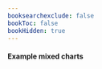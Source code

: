 ```yaml
---
booksearchexclude: false
bookToc: false
bookHidden: true
---
```

#### Example mixed charts

<script type="module" src="/init.js"></script>
<furo-demo-snippet style="height: 525px">
<template>
<furo-vertical-flex>
<div><furo-ui5-button @-click="--btnListClicked" fn-hide="--btnListClicked"> load data</furo-ui5-button>
<furo-ui5-button hidden fn-show="--btnListClicked" @-click="--changeDataClicked"> change  data</furo-ui5-button>
</div>
<furo-ui5-chart-display
    flex scroll
    chart-type="line"
    title-text="Title"
    title-align="center"
    no-data-text="Press load data"
    fixed-height="400"
    tooltip
    grid
    legend
    toolbar
    toolbar-download
  >
    <furo-ui5-chart
      fn-bind-data="--projectDAO(*.entities)"
      data-field="data.cost_limit.units"
      category-field="data.description"
      chart-type="line"
      legend-label="Unit"
      chart-stroke-width="4"
      chart-curve="straight"
      axis-label="data.Unit._value"
      axis-border
      axis-tooltip
    ></furo-ui5-chart>
    <furo-ui5-chart
      fn-bind-data="--projectDAO(*.entities)"
      data-field="data.cost_limit.units"
      category-field="data.description"
      legend-label="Cost"
      chart-type="column"
      chart-color="#FEA555"
      chart-stroke-width="0"
      axis
      axis-label="Cost"
      axis-label-opposite
      axis-ticks
      axis-ticks-color="#FEA555"
      axis-border
      axis-border-color="#FEA555"
      axis-label-color="#FEA232"
      axis-tooltip
    ></furo-ui5-chart>
    <furo-ui5-chart
      fn-bind-data="--projectDAO(*.entities)"
      data-field="data.start.day"
      category-field="data.description"
      chart-type="area"
      legend-label="Day"
      axis-label="Day"
      axis-ticks
      axis-border
      axis-tooltip
      chart-marker-size="1"
      chart-color="#cd00fb"
      chart-stroke-width="10"
      chart-curve="smooth"
      y-axis-ticks
      y-axis-border
      y-axis-border-color="#008FFB"
      y-axis-label-color="#008FFB"
      tooltip
      opposite
    ></furo-ui5-chart>
  </furo-ui5-chart-display>
</furo-vertical-flex>
<furo-deep-link
  fn-trigger="--btnListClicked"
  service="projectservice.ProjectService"
  @-hts-out="--hts"
></furo-deep-link>
<furo-collection-agent
  service="projectservice.ProjectService"
  fn-hts-in="--hts"
  fn-list="--changeDataClicked"
  list-on-hts-in
  @-response="--collectionResponse"
>
</furo-collection-agent>
<furo-data-object
  type="project.ProjectCollection"
  fn-inject-raw="--collectionResponse"
  @-object-ready="--projectDAO"
></furo-data-object>
</template>
</furo-demo-snippet>
